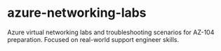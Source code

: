 # azure-networking-labs
Azure virtual networking labs and troubleshooting scenarios for AZ-104 preparation. Focused on real-world support engineer skills.
